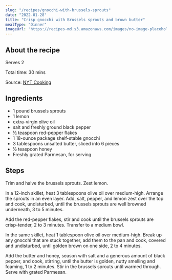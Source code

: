 ```yaml
---
slug: "/recipes/gnocchi-with-brussels-sprouts"
date: "2022-01-28"
title: "Crisp gnocchi with Brussels sprouts and brown butter"
mealType: "Dinner"
imageUrl: "https://recipes-md.s3.amazonaws.com/images/no-image-placeholder.svg"
---
```


## About the recipe

Serves 2

Total time: 30 mins

Source: [NYT Cooking](https://cooking.nytimes.com/recipes/1020453-crisp-gnocchi-with-brussels-sprouts-and-brown-butter)

## Ingredients

- 1 pound brussels sprouts
- 1 lemon
- extra-virgin olive oil
- salt and freshly ground black pepper
- ½ teaspoon red-pepper flakes
- 1 18-ounce package shelf-stable gnocchi
- 3 tablespoons unsalted butter, sliced into 6 pieces
- ½ teaspoon honey
- Freshly grated Parmesan, for serving

## Steps

Trim and halve the brussels sprouts. Zest lemon.

In a 12-inch skillet, heat 3 tablespoons olive oil over medium-high. Arrange the sprouts in an even layer. Add, salt, pepper, and lemon zest over the top and cook, undisturbed, until the brussels sprouts are well browned underneath, 3 to 5 minutes.

Add the red-pepper flakes, stir and cook until the brussels sprouts are crisp-tender, 2 to 3 minutes. Transfer to a medium bowl.

In the same skillet, heat 1 tablespoon olive oil over medium-high. Break up any gnocchi that are stuck together, add them to the pan and cook, covered and undisturbed, until golden brown on one side, 2 to 4 minutes.

Add the butter and honey, season with salt and a generous amount of black pepper, and cook, stirring, until the butter is golden, nutty smelling and foaming, 1 to 2 minutes. Stir in the brussels sprouts until warmed through. Serve with grated Parmesan.
